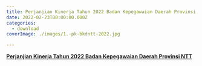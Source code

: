 ```yaml
---
title: Perjanjian Kinerja Tahun 2022 Badan Kepegawaian Daerah Provinsi NTT
date: 2022-02-23T00:00:00.000Z
categories:
  - download
coverImage: ./images/1.-pk-bkdntt-2022.jpg

---
```


[**Perjanjian Kinerja Tahun 2022 Badan Kepegawaian Daerah Provinsi NTT**](https://bkd.nttprov.go.id/web/wp-content/uploads/2024/06/Perjanjian-Kinerja-Tahun-2022-Badan-Kepegawaian-Daerah-Provinsi-NTT.pdf)
